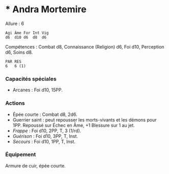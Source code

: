 # * Andra Mortemire

Allure : 6

	Agi	Âme	For	Int	Vig
	d6	d10	d6	d8	d6

Compétences : Combat d8, Connaissance (Religion) d6, Foi d10, Perception d6, Soins d8.

	PAR	RES
	6	6 (1)

### Capacités spéciales
- Arcanes : Foi d10, 15PP.

### Actions
- Épée courte : Combat d8, 2d6.
- Guerrier saint : peut repousser les morts-vivants et les démons pour 1PP. Repoussé sur Échec en Âme, +1 Blessure sur 1 au jet.
- _Frappe_ : Foi d10, 2PP, T, 3 (1/rd).
- _Guérison_ : Foi d10, 3PP, T, Inst.
- _Secours_ : Foi d10, 1PP, T, Inst.

### Équipement
Armure de cuir, épée courte.
